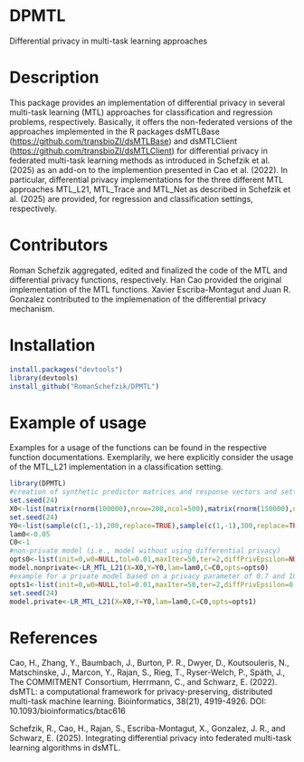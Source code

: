 # DPMTL
Differential privacy in multi-task learning approaches

# Description 
This package provides an implementation of differential privacy in several multi-task learning (MTL) approaches for classification and regression problems, respectively. Basically, it offers the non-federated versions of the approaches implemented in the R packages dsMTLBase (https://github.com/transbioZI/dsMTLBase) and dsMTLClient (https://github.com/transbioZI/dsMTLClient) for differential privacy in federated multi-task learning methods as introduced in Schefzik et al. (2025) as an add-on to the implemention presented in Cao et al. (2022).
 In particular, differential privacy implementations for the three different MTL approaches MTL_L21, MTL_Trace and MTL_Net as described in Schefzik et al. (2025) are provided, for regression and classification settings, respectively. 

# Contributors
Roman Schefzik aggregated, edited and finalized the code of the MTL and differential privacy functions, respectively. Han Cao provided the original implementation of the MTL functions. Xavier Escriba-Montagut and Juan R. Gonzalez contributed to the implemenation of the differential privacy mechanism.

# Installation
```R
install.packages("devtools")
library(devtools)
install_github("RomanSchefzik/DPMTL")
```
# Example of usage
Examples for a usage of the functions can be found in the respective function documentations.
Exemplarily, we here explicitly consider the usage of the MTL_L21 implementation in a classification setting.
```R
library(DPMTL)
#creation of synthetic predictor matrices and response vectors and setting of the model hyperparameters
set.seed(24)
X0<-list(matrix(rnorm(100000),nrow=200,ncol=500),matrix(rnorm(150000),nrow=300,ncol=500))
set.seed(24)
Y0<-list(sample(c(1,-1),200,replace=TRUE),sample(c(1,-1),300,replace=TRUE))
lam0<-0.05
C0<-1
#non-private model (i.e., model without using differential privacy)
opts0<-list(init=0,w0=NULL,tol=0.01,maxIter=50,ter=2,diffPrivEpsilon=NULL,nRunsSensitAn=NULL)
model.nonprivate<-LR_MTL_L21(X=X0,Y=Y0,lam=lam0,C=C0,opts=opts0)
#example for a private model based on a privacy parameter of 0.7 and 100 runs for the involved sensitivity analyses
opts1<-list(init=0,w0=NULL,tol=0.01,maxIter=50,ter=2,diffPrivEpsilon=0.7,nRunsSensitAn=100)
set.seed(24)
model.private<-LR_MTL_L21(X=X0,Y=Y0,lam=lam0,C=C0,opts=opts1)
``` 
# References
Cao, H., Zhang, Y., Baumbach, J., Burton, P. R., Dwyer, D., Koutsouleris, N., Matschinske, J., Marcon, Y., Rajan, S., Rieg, T., Ryser-Welch, P., Späth, J., The COMMITMENT Consortium, Herrmann, C., and Schwarz, E. (2022). dsMTL: a computational framework for privacy-preserving, distributed multi-task machine learning. Bioinformatics, 38(21), 4919-4926. DOI: 10.1093/bioinformatics/btac616

Schefzik, R., Cao, H., Rajan, S., Escriba-Montagut, X., Gonzalez, J. R., and Schwarz, E. (2025). Integrating differential privacy into federated multi-task learning algorithms in dsMTL.




